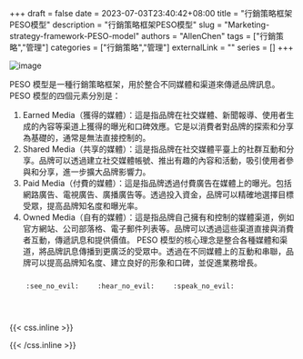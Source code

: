 +++ 
draft = false
date = 2023-07-03T23:40:42+08:00
title = "行銷策略框架PESO模型"
description = "行銷策略框架PESO模型"
slug = "Marketing-strategy-framework-PESO-model"
authors = "AllenChen"
tags = ["行銷策略","管理"]
categories = ["行銷策略","管理"]
externalLink = ""
series = []
+++

![image](/images/post/A-rabbit-with-big-blue-eyes-using-marketing-strategy-to-promote-products-with-Van-Gogh-style.jpeg)

PESO 模型是一種行銷策略框架，用於整合不同媒體和渠道來傳遞品牌訊息。PESO 模型的四個元素分別是：
1. Earned Media（獲得的媒體）：這是指品牌在社交媒體、新聞報導、使用者生成的內容等渠道上獲得的曝光和口碑效應。它是以消費者對品牌的探索和分享為基礎的，通常是無法直接控制的。
2. Shared Media（共享的媒體）：這是指品牌在社交媒體平臺上的社群互動和分享。品牌可以透過建立社交媒體帳號、推出有趣的內容和活動，吸引使用者參與和分享，進一步擴大品牌影響力。
3. Paid Media（付費的媒體）：這是指品牌透過付費廣告在媒體上的曝光。包括網路廣告、電視廣告、廣播廣告等。透過投入資金，品牌可以精確地選擇目標受眾，提高品牌知名度和曝光率。
4. Owned Media（自有的媒體）：這是指品牌自己擁有和控制的媒體渠道，例如官方網站、公司部落格、電子郵件列表等。品牌可以透過這些渠道直接與消費者互動，傳遞訊息和提供價值。
PESO 模型的核心理念是整合各種媒體和渠道，將品牌訊息傳播到更廣泛的受眾中。透過在不同媒體上的互動和串聯，品牌可以提高品牌知名度、建立良好的形象和口碑，並促進業務增長。

<p><span class="nowrap"><span class="emojify">🙈</span> <code>:see_no_evil:</code></span>  <span class="nowrap"><span class="emojify">🙉</span> <code>:hear_no_evil:</code></span>  <span class="nowrap"><span class="emojify">🙊</span> <code>:speak_no_evil:</code></span></p>
<br>
    

{{< css.inline >}}
<style>
.emojify {
	font-family: Apple Color Emoji, Segoe UI Emoji, NotoColorEmoji, Segoe UI Symbol, Android Emoji, EmojiSymbols;
	font-size: 2rem;
	vertical-align: middle;
}
@media screen and (max-width:650px) {
  .nowrap {
    display: block;
    margin: 25px 0;
  }
}
</style>
{{< /css.inline >}}
